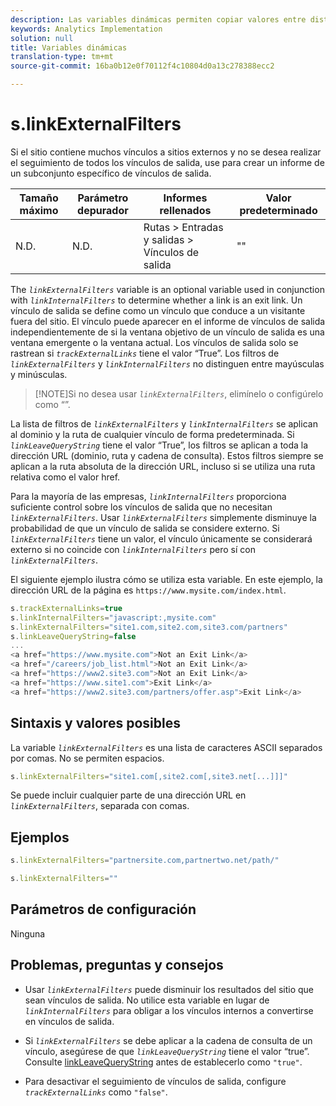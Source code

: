 ```yaml
---
description: Las variables dinámicas permiten copiar valores entre distintas variables sin necesidad de escribir varias veces los valores completos en las solicitudes de imagen del sitio.
keywords: Analytics Implementation
solution: null
title: Variables dinámicas
translation-type: tm+mt
source-git-commit: 16ba0b12e0f70112f4c10804d0a13c278388ecc2

---
```



# s.linkExternalFilters

Si el sitio contiene muchos vínculos a sitios externos y no se desea realizar el seguimiento de todos los vínculos de salida, use para crear un informe de un subconjunto específico de vínculos de salida.

| Tamaño máximo | Parámetro depurador | Informes rellenados | Valor predeterminado |
|---|---|---|---|
| N.D. | N.D. | Rutas &gt; Entradas y salidas &gt; Vínculos de salida | "" |

The *`linkExternalFilters`* variable is an optional variable used in conjunction with *`linkInternalFilters`* to determine whether a link is an exit link. Un vínculo de salida se define como un vínculo que conduce a un visitante fuera del sitio. El vínculo puede aparecer en el informe de vínculos de salida independientemente de si la ventana objetivo de un vínculo de salida es una ventana emergente o la ventana actual. Los vínculos de salida solo se rastrean si *`trackExternalLinks`* tiene el valor “True”. Los filtros de *`linkExternalFilters`* y *`linkInternalFilters`* no distinguen entre mayúsculas y minúsculas.

> [!NOTE]Si no desea usar *`linkExternalFilters`*, elimínelo o configúrelo como “”.

La lista de filtros de *`linkExternalFilters`* y *`linkInternalFilters`* se aplican al dominio y la ruta de cualquier vínculo de forma predeterminada. Si *`linkLeaveQueryString`* tiene el valor “True”, los filtros se aplican a toda la dirección URL (dominio, ruta y cadena de consulta). Estos filtros siempre se aplican a la ruta absoluta de la dirección URL, incluso si se utiliza una ruta relativa como el valor href.

Para la mayoría de las empresas, *`linkInternalFilters`* proporciona suficiente control sobre los vínculos de salida que no necesitan *`linkExternalFilters`*. Usar *`linkExternalFilters`* simplemente disminuye la probabilidad de que un vínculo de salida se considere externo. Si *`linkExternalFilters`* tiene un valor, el vínculo únicamente se considerará externo si no coincide con *`linkInternalFilters`* pero sí con *`linkExternalFilters`*.

El siguiente ejemplo ilustra cómo se utiliza esta variable. En este ejemplo, la dirección URL de la página es `https://www.mysite.com/index.html`.

```js
s.trackExternalLinks=true 
s.linkInternalFilters="javascript:,mysite.com" 
s.linkExternalFilters="site1.com,site2.com,site3.com/partners" 
s.linkLeaveQueryString=false 
...
<a href="https://www.mysite.com">Not an Exit Link</a> 
<a href="/careers/job_list.html">Not an Exit Link</a> 
<a href="https://www2.site3.com">Not an Exit Link</a> 
<a href="https://www.site1.com">Exit Link</a> 
<a href="https://www2.site3.com/partners/offer.asp">Exit Link</a> 
```

## Sintaxis y valores posibles

La variable *`linkExternalFilters`* es una lista de caracteres ASCII separados por comas. No se permiten espacios.

```js
s.linkExternalFilters="site1.com[,site2.com[,site3.net[...]]]"
```

Se puede incluir cualquier parte de una dirección URL en *`linkExternalFilters`*, separada con comas.

## Ejemplos

```js
s.linkExternalFilters="partnersite.com,partnertwo.net/path/"
```

```js
s.linkExternalFilters=""
```

## Parámetros de configuración

Ninguna

## Problemas, preguntas y consejos

* Usar *`linkExternalFilters`* puede disminuir los resultados del sitio que sean vínculos de salida. No utilice esta variable en lugar de *`linkInternalFilters`* para obligar a los vínculos internos a convertirse en vínculos de salida.

* Si *`linkExternalFilters`* se debe aplicar a la cadena de consulta de un vínculo, asegúrese de que *`linkLeaveQueryString`* tiene el valor “true”. Consulte [linkLeaveQueryString](https://docs.adobe.com/content/help/en/analytics/implementation/javascript-implementation/variables-analytics-reporting/config-var/s-account.html) antes de establecerlo como `"true"`.

* Para desactivar el seguimiento de vínculos de salida, configure *`trackExternalLinks`* como `"false"`.
